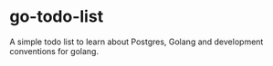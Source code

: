 # go-todo-list
A simple todo list to learn about Postgres, Golang and development conventions for golang.
